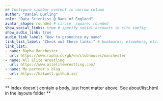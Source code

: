 ```yaml
---
## Configure sidebar content in narrow column
author: "Daniel Durling"
role: "Data Scientist @ Bank of England"
avatar_shape: rounded # circle, square, rounded
show_social_links: true # specify social accounts in site config
show_audio_link: true
audio_link_label: "How to pronounce my name"
link_list_label: "Check out these links:" # bookmarks, elsewhere, etc.
link_list:
- name: Rapha Manchester
  url: https://www.rapha.cc/gb/en/clubhouses/manchester
- name: All Elite Wrestling
  url: https://www.allelitewrestling.com/
- name: My partner's blog
  url: https://hatwell.github.io/
---
```


** index doesn't contain a body, just front matter above.
See about/list.html in the layouts folder **
